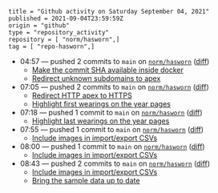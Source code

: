 ```
title = "Github activity on Saturday September 04, 2021"
published = 2021-09-04T23:59:59Z
origin = "github"
type = "repository_activity"
repository = [ "norm/hasworn",]
tag = [ "repo-hasworn",]
```

* 04:57 — pushed 2 commits to `main` on [`norm/hasworn`](https://github.com/norm/hasworn) ([diff](https://github.com/norm/hasworn/compare/db66323da9a35ef29a27c08141ef12927b7f9bdc..5fc8818037484771660ae75b0ddbc2f237a3eeb6))
  * [Make the commit SHA available inside docker](https://github.com/norm/hasworn/commit/db5659938ade161308f63e228f4fc6d16f6535a5)
  * [Redirect unknown subdomains to apex](https://github.com/norm/hasworn/commit/5fc8818037484771660ae75b0ddbc2f237a3eeb6)
* 07:05 — pushed 2 commits to `main` on [`norm/hasworn`](https://github.com/norm/hasworn) ([diff](https://github.com/norm/hasworn/compare/5fc8818037484771660ae75b0ddbc2f237a3eeb6..15049777fac75377c426948a131c5a270fd62a3f))
  * [Redirect HTTP apex to HTTPS](https://github.com/norm/hasworn/commit/7151b3b1c088521af8b81aadc43d0c970dfa0757)
  * [Highlight first wearings on the year pages](https://github.com/norm/hasworn/commit/15049777fac75377c426948a131c5a270fd62a3f)
* 07:18 — pushed 1 commit to `main` on [`norm/hasworn`](https://github.com/norm/hasworn) ([diff](https://github.com/norm/hasworn/compare/15049777fac75377c426948a131c5a270fd62a3f..57c242553883fedabdf8d1c2169d6f61f93d69dd))
  * [Highlight last wearings on the year pages](https://github.com/norm/hasworn/commit/57c242553883fedabdf8d1c2169d6f61f93d69dd)
* 07:55 — pushed 1 commit to `main` on [`norm/hasworn`](https://github.com/norm/hasworn) ([diff](https://github.com/norm/hasworn/compare/57c242553883fedabdf8d1c2169d6f61f93d69dd..830d5a4b6c2962a2ae9bab464f87096ea11a66ef))
  * [Include images in import/export CSVs](https://github.com/norm/hasworn/commit/830d5a4b6c2962a2ae9bab464f87096ea11a66ef)
* 08:00 — pushed 1 commit to `main` on [`norm/hasworn`](https://github.com/norm/hasworn) ([diff](https://github.com/norm/hasworn/compare/830d5a4b6c2962a2ae9bab464f87096ea11a66ef..511888fe5863dd64f43427d667cdaed20ae80d76))
  * [Include images in import/export CSVs](https://github.com/norm/hasworn/commit/511888fe5863dd64f43427d667cdaed20ae80d76)
* 08:43 — pushed 2 commits to `main` on [`norm/hasworn`](https://github.com/norm/hasworn) ([diff](https://github.com/norm/hasworn/compare/511888fe5863dd64f43427d667cdaed20ae80d76..eca93ac190849fab1ea7e676f51c4118af2c682c))
  * [Include images in import/export CSVs](https://github.com/norm/hasworn/commit/4b6a20342c5c940be3279d5ac0191b9eba6f3d52)
  * [Bring the sample data up to date](https://github.com/norm/hasworn/commit/eca93ac190849fab1ea7e676f51c4118af2c682c)
